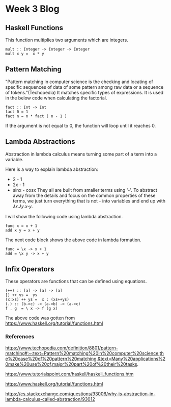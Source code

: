 # Week 3 Blog
## Haskell Functions
This function multiplies two arguments which are integers.
```
mult :: Integer -> Integer -> Integer
mult x y =  x * y
```
## Pattern Matching
"Pattern matching in computer science is the checking and locating of specific sequences of data of some pattern among raw data or a sequence of tokens."(Techopedia) It matches specific types of expressions. It is used in the below code when calculating the factorial.
```
fact :: Int -> Int 
fact 0 = 1 
fact n = n * fact ( n - 1 ) 
```
If the argument is not equal to 0, the function will loop until it reaches 0.

## Lambda Abstractions
Abstraction in lambda calculus means turning some part of a term into a variable.

Here is a way to explain lambda abstraction:
- 2 - 1
- 2x - 1
- sinx - cosx
They all are built from smaller terms using '-'. To abstract away from the details and focus on the common properties of these terms, we just turn everything that is not - into variables and end up with 𝜆𝑥.𝜆𝑦.𝑥-𝑦.

I will show the following code using lambda abstraction.
```
func x = x + 1
add x y = x + y
```
The next code block shows the above code in lambda formation.
```
func = \x -> x + 1
add = \x y -> x + y
```

## Infix Operators
These operators are functions that can be defined using equations. 
```
(++) :: [a] -> [a] -> [a]
[] ++ ys =  ys
(x:xs) ++ ys =  x : (xs++ys)
(.) :: (b->c) -> (a->b) -> (a->c)
f . g  = \ x -> f (g x)
```
The above code was gotten from https://www.haskell.org/tutorial/functions.html

### References
https://www.techopedia.com/definition/8801/pattern-matching#:~:text=Pattern%20matching%20in%20computer%20science,the%20case%20of%20pattern%20matching.&text=Many%20applications%20make%20use%20of,major%20part%20of%20their%20tasks.

https://www.tutorialspoint.com/haskell/haskell_functions.htm

https://www.haskell.org/tutorial/functions.html

https://cs.stackexchange.com/questions/93006/why-is-abstraction-in-lambda-calculus-called-abstraction/93012